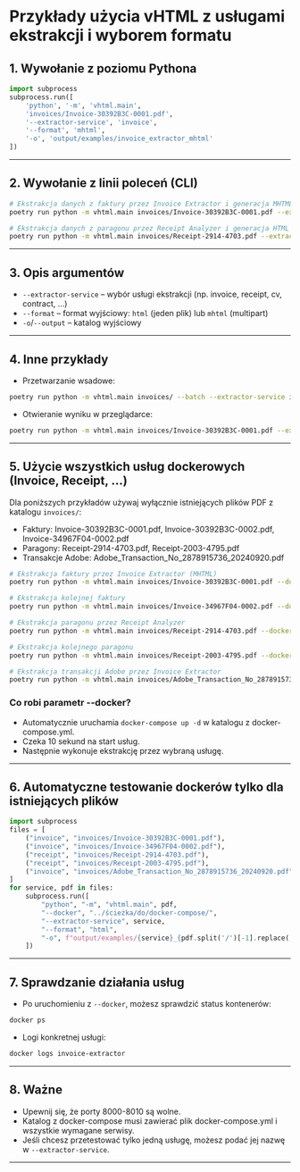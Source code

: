 # Przykłady użycia vHTML z usługami ekstrakcji i wyborem formatu

## 1. Wywołanie z poziomu Pythona

```python
import subprocess
subprocess.run([
    'python', '-m', 'vhtml.main',
    'invoices/Invoice-30392B3C-0001.pdf',
    '--extractor-service', 'invoice',
    '--format', 'mhtml',
    '-o', 'output/examples/invoice_extractor_mhtml'
])
```

---

## 2. Wywołanie z linii poleceń (CLI)

```bash
# Ekstrakcja danych z faktury przez Invoice Extractor i generacja MHTML
poetry run python -m vhtml.main invoices/Invoice-30392B3C-0001.pdf --extractor-service invoice --format mhtml -o output/examples/invoice_extractor_mhtml

# Ekstrakcja danych z paragonu przez Receipt Analyzer i generacja HTML
poetry run python -m vhtml.main invoices/Receipt-2914-4703.pdf --extractor-service receipt --format html -o output/examples/receipt_analyzer_html
```

---

## 3. Opis argumentów

- `--extractor-service` – wybór usługi ekstrakcji (np. invoice, receipt, cv, contract, ...)
- `--format` – format wyjściowy: `html` (jeden plik) lub `mhtml` (multipart)
- `-o`/`--output` – katalog wyjściowy

---

## 4. Inne przykłady

- Przetwarzanie wsadowe:

```bash
poetry run python -m vhtml.main invoices/ --batch --extractor-service invoice --format mhtml -o output/examples/batch_mhtml
```

- Otwieranie wyniku w przeglądarce:

```bash
poetry run python -m vhtml.main invoices/Invoice-30392B3C-0001.pdf --extractor-service invoice --format html --view
```

---

## 5. Użycie wszystkich usług dockerowych (Invoice, Receipt, ...)

Dla poniższych przykładów używaj wyłącznie istniejących plików PDF z katalogu `invoices/`:

- Faktury: Invoice-30392B3C-0001.pdf, Invoice-30392B3C-0002.pdf, Invoice-34967F04-0002.pdf
- Paragony: Receipt-2914-4703.pdf, Receipt-2003-4795.pdf
- Transakcje Adobe: Adobe_Transaction_No_2878915736_20240920.pdf

```bash
# Ekstrakcja faktury przez Invoice Extractor (MHTML)
poetry run python -m vhtml.main invoices/Invoice-30392B3C-0001.pdf --docker ../ścieżka/do/docker-compose/ --extractor-service invoice --format mhtml -o output/examples/invoice_mhtml

# Ekstrakcja kolejnej faktury
poetry run python -m vhtml.main invoices/Invoice-34967F04-0002.pdf --docker ../ścieżka/do/docker-compose/ --extractor-service invoice --format html -o output/examples/invoice_html

# Ekstrakcja paragonu przez Receipt Analyzer
poetry run python -m vhtml.main invoices/Receipt-2914-4703.pdf --docker ../ścieżka/do/docker-compose/ --extractor-service receipt --format html -o output/examples/receipt_html

# Ekstrakcja kolejnego paragonu
poetry run python -m vhtml.main invoices/Receipt-2003-4795.pdf --docker ../ścieżka/do/docker-compose/ --extractor-service receipt --format mhtml -o output/examples/receipt_mhtml

# Ekstrakcja transakcji Adobe przez Invoice Extractor
poetry run python -m vhtml.main invoices/Adobe_Transaction_No_2878915736_20240920.pdf --docker ../ścieżka/do/docker-compose/ --extractor-service invoice --format html -o output/examples/adobe_invoice_html
```

### Co robi parametr --docker?
- Automatycznie uruchamia `docker-compose up -d` w katalogu z docker-compose.yml.
- Czeka 10 sekund na start usług.
- Następnie wykonuje ekstrakcję przez wybraną usługę.

---

## 6. Automatyczne testowanie dockerów tylko dla istniejących plików

```python
import subprocess
files = [
    ("invoice", "invoices/Invoice-30392B3C-0001.pdf"),
    ("invoice", "invoices/Invoice-34967F04-0002.pdf"),
    ("receipt", "invoices/Receipt-2914-4703.pdf"),
    ("receipt", "invoices/Receipt-2003-4795.pdf"),
    ("invoice", "invoices/Adobe_Transaction_No_2878915736_20240920.pdf"),
]
for service, pdf in files:
    subprocess.run([
        "python", "-m", "vhtml.main", pdf,
        "--docker", "../ścieżka/do/docker-compose/",
        "--extractor-service", service,
        "--format", "html",
        "-o", f"output/examples/{service}_{pdf.split('/')[-1].replace('.pdf','')}_html"
    ])
```

---

## 7. Sprawdzanie działania usług

- Po uruchomieniu z `--docker`, możesz sprawdzić status kontenerów:

```bash
docker ps
```

- Logi konkretnej usługi:

```bash
docker logs invoice-extractor
```

---

## 8. Ważne

- Upewnij się, że porty 8000-8010 są wolne.
- Katalog z docker-compose musi zawierać plik docker-compose.yml i wszystkie wymagane serwisy.
- Jeśli chcesz przetestować tylko jedną usługę, możesz podać jej nazwę w `--extractor-service`.

---
